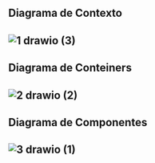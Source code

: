 ## Diagrama de Contexto
![1 drawio (3)](https://github.com/user-attachments/assets/2b53e6ef-3af5-4d5c-82d1-4b167c77996d)
---
## Diagrama de Conteiners
![2 drawio (2)](https://github.com/user-attachments/assets/4ee3046f-b5e3-4ade-931b-369905bfc0fc)
---
## Diagrama de Componentes
![3 drawio (1)](https://github.com/user-attachments/assets/82e2a16e-d4f0-42bc-95e1-199a74a98d5e)
---
